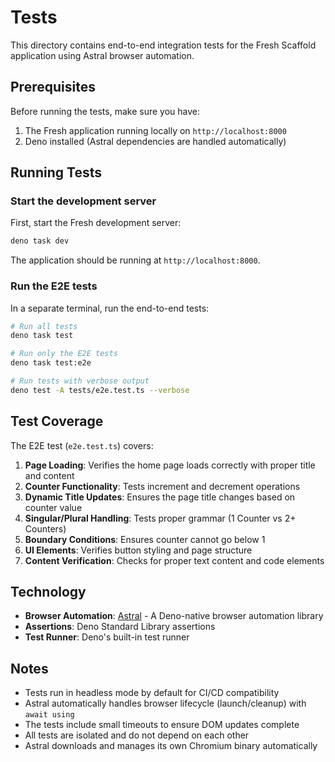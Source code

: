# Tests

This directory contains end-to-end integration tests for the Fresh Scaffold
application using Astral browser automation.

## Prerequisites

Before running the tests, make sure you have:

1. The Fresh application running locally on `http://localhost:8000`
2. Deno installed (Astral dependencies are handled automatically)

## Running Tests

### Start the development server

First, start the Fresh development server:

```bash
deno task dev
```

The application should be running at `http://localhost:8000`.

### Run the E2E tests

In a separate terminal, run the end-to-end tests:

```bash
# Run all tests
deno task test

# Run only the E2E tests
deno task test:e2e

# Run tests with verbose output
deno test -A tests/e2e.test.ts --verbose
```

## Test Coverage

The E2E test (`e2e.test.ts`) covers:

1. **Page Loading**: Verifies the home page loads correctly with proper title
   and content
2. **Counter Functionality**: Tests increment and decrement operations
3. **Dynamic Title Updates**: Ensures the page title changes based on counter
   value
4. **Singular/Plural Handling**: Tests proper grammar (1 Counter vs 2+ Counters)
5. **Boundary Conditions**: Ensures counter cannot go below 1
6. **UI Elements**: Verifies button styling and page structure
7. **Content Verification**: Checks for proper text content and code elements

## Technology

- **Browser Automation**: [Astral](https://github.com/lino-levan/astral) - A
  Deno-native browser automation library
- **Assertions**: Deno Standard Library assertions
- **Test Runner**: Deno's built-in test runner

## Notes

- Tests run in headless mode by default for CI/CD compatibility
- Astral automatically handles browser lifecycle (launch/cleanup) with
  `await using`
- The tests include small timeouts to ensure DOM updates complete
- All tests are isolated and do not depend on each other
- Astral downloads and manages its own Chromium binary automatically
